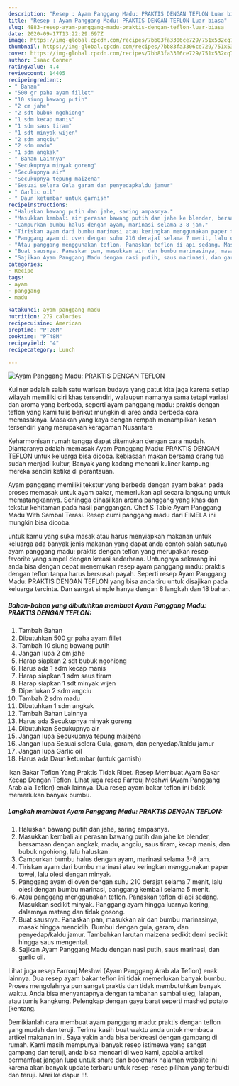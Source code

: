 ```yaml
---
description: "Resep : Ayam Panggang Madu: PRAKTIS DENGAN TEFLON Luar biasa"
title: "Resep : Ayam Panggang Madu: PRAKTIS DENGAN TEFLON Luar biasa"
slug: 4883-resep-ayam-panggang-madu-praktis-dengan-teflon-luar-biasa
date: 2020-09-17T13:22:29.697Z
image: https://img-global.cpcdn.com/recipes/7bb83fa3306ce729/751x532cq70/ayam-panggang-madu-praktis-dengan-teflon-foto-resep-utama.jpg
thumbnail: https://img-global.cpcdn.com/recipes/7bb83fa3306ce729/751x532cq70/ayam-panggang-madu-praktis-dengan-teflon-foto-resep-utama.jpg
cover: https://img-global.cpcdn.com/recipes/7bb83fa3306ce729/751x532cq70/ayam-panggang-madu-praktis-dengan-teflon-foto-resep-utama.jpg
author: Isaac Conner
ratingvalue: 4.4
reviewcount: 14405
recipeingredient:
- " Bahan"
- "500 gr paha ayam fillet"
- "10 siung bawang putih"
- "2 cm jahe"
- "2 sdt bubuk ngohiong"
- "1 sdm kecap manis"
- "1 sdm saus tiram"
- "1 sdt minyak wijen"
- "2 sdm angciu"
- "2 sdm madu"
- "1 sdm angkak"
- " Bahan Lainnya"
- "Secukupnya minyak goreng"
- "Secukupnya air"
- "Secukupnya tepung maizena"
- "Sesuai selera Gula garam dan penyedapkaldu jamur"
- " Garlic oil"
- " Daun ketumbar untuk garnish"
recipeinstructions:
- "Haluskan bawang putih dan jahe, saring ampasnya."
- "Masukkan kembali air perasan bawang putih dan jahe ke blender, bersamaan dengan angkak, madu, angciu, saus tiram, kecap manis, dan bubuk ngohiong, lalu haluskan."
- "Campurkan bumbu halus dengan ayam, marinasi selama 3-8 jam."
- "Tiriskan ayam dari bumbu marinasi atau keringkan menggunakan paper towel, lalu olesi dengan minyak."
- "Panggang ayam di oven dengan suhu 210 derajat selama 7 menit, lalu olesi dengan bumbu marinasi, panggang kembali selama 5 menit."
- "Atau panggang menggunakan teflon. Panaskan teflon di api sedang. Masukkan sedikit minyak. Panggang ayam hingga luarnya kering, dalamnya matang dan tidak gosong."
- "Buat sausnya. Panaskan pan, masukkan air dan bumbu marinasinya, masak hingga mendidih. Bumbui dengan gula, garam, dan penyedap/kaldu jamur. Tambahkan larutan maizena sedikit demi sedikit hingga saus mengental."
- "Sajikan Ayam Panggang Madu dengan nasi putih, saus marinasi, dan garlic oil."
categories:
- Recipe
tags:
- ayam
- panggang
- madu

katakunci: ayam panggang madu 
nutrition: 279 calories
recipecuisine: American
preptime: "PT26M"
cooktime: "PT48M"
recipeyield: "4"
recipecategory: Lunch

---
```



![Ayam Panggang Madu: PRAKTIS DENGAN TEFLON](https://img-global.cpcdn.com/recipes/7bb83fa3306ce729/751x532cq70/ayam-panggang-madu-praktis-dengan-teflon-foto-resep-utama.jpg)

Kuliner adalah salah satu warisan budaya yang patut kita jaga karena setiap wilayah memiliki ciri khas tersendiri, walaupun namanya sama tetapi variasi dan aroma yang berbeda, seperti ayam panggang madu: praktis dengan teflon yang kami tulis berikut mungkin di area anda berbeda cara memasaknya. Masakan yang kaya dengan rempah menampilkan kesan tersendiri yang merupakan keragaman Nusantara

Keharmonisan rumah tangga dapat ditemukan dengan cara mudah. Diantaranya adalah memasak Ayam Panggang Madu: PRAKTIS DENGAN TEFLON untuk keluarga bisa dicoba. kebiasaan makan bersama orang tua sudah menjadi kultur, Banyak yang kadang mencari kuliner kampung mereka sendiri ketika di perantauan.

Ayam panggang memiliki tekstur yang berbeda dengan ayam bakar. pada proses memasak untuk ayam bakar, memerlukan api secara langsung untuk mematangkannya. Sehingga dihasilkan aroma panggang yang khas dan tekstur kehitaman pada hasil panggangan. Chef S Table Ayam Panggang Madu With Sambal Terasi. Resep cumi panggang madu dari FIMELA ini mungkin bisa dicoba.

untuk kamu yang suka masak atau harus menyiapkan makanan untuk keluarga ada banyak jenis makanan yang dapat anda contoh salah satunya ayam panggang madu: praktis dengan teflon yang merupakan resep favorite yang simpel dengan kreasi sederhana. Untungnya sekarang ini anda bisa dengan cepat menemukan resep ayam panggang madu: praktis dengan teflon tanpa harus bersusah payah.
Seperti resep Ayam Panggang Madu: PRAKTIS DENGAN TEFLON yang bisa anda tiru untuk disajikan pada keluarga tercinta. Dan sangat simple hanya dengan 8 langkah dan 18 bahan.


<!--inarticleads1-->

##### Bahan-bahan yang dibutuhkan membuat Ayam Panggang Madu: PRAKTIS DENGAN TEFLON:

1. Tambah  Bahan
1. Dibutuhkan 500 gr paha ayam fillet
1. Tambah 10 siung bawang putih
1. Jangan lupa 2 cm jahe
1. Harap siapkan 2 sdt bubuk ngohiong
1. Harus ada 1 sdm kecap manis
1. Harap siapkan 1 sdm saus tiram
1. Harap siapkan 1 sdt minyak wijen
1. Diperlukan 2 sdm angciu
1. Tambah 2 sdm madu
1. Dibutuhkan 1 sdm angkak
1. Tambah  Bahan Lainnya
1. Harus ada Secukupnya minyak goreng
1. Dibutuhkan Secukupnya air
1. Jangan lupa Secukupnya tepung maizena
1. Jangan lupa Sesuai selera Gula, garam, dan penyedap/kaldu jamur
1. Jangan lupa  Garlic oil
1. Harus ada  Daun ketumbar (untuk garnish)


Ikan Bakar Teflon Yang Praktis Tidak Ribet. Resep Membuat Ayam Bakar Kecap Dengan Teflon. Lihat juga resep Farrouj Meshwi (Ayam Panggang Arab ala Teflon) enak lainnya. Dua resep ayam bakar teflon ini tidak memerlukan banyak bumbu. 

<!--inarticleads2-->

##### Langkah membuat  Ayam Panggang Madu: PRAKTIS DENGAN TEFLON:

1. Haluskan bawang putih dan jahe, saring ampasnya.
1. Masukkan kembali air perasan bawang putih dan jahe ke blender, bersamaan dengan angkak, madu, angciu, saus tiram, kecap manis, dan bubuk ngohiong, lalu haluskan.
1. Campurkan bumbu halus dengan ayam, marinasi selama 3-8 jam.
1. Tiriskan ayam dari bumbu marinasi atau keringkan menggunakan paper towel, lalu olesi dengan minyak.
1. Panggang ayam di oven dengan suhu 210 derajat selama 7 menit, lalu olesi dengan bumbu marinasi, panggang kembali selama 5 menit.
1. Atau panggang menggunakan teflon. Panaskan teflon di api sedang. Masukkan sedikit minyak. Panggang ayam hingga luarnya kering, dalamnya matang dan tidak gosong.
1. Buat sausnya. Panaskan pan, masukkan air dan bumbu marinasinya, masak hingga mendidih. Bumbui dengan gula, garam, dan penyedap/kaldu jamur. Tambahkan larutan maizena sedikit demi sedikit hingga saus mengental.
1. Sajikan Ayam Panggang Madu dengan nasi putih, saus marinasi, dan garlic oil.


Lihat juga resep Farrouj Meshwi (Ayam Panggang Arab ala Teflon) enak lainnya. Dua resep ayam bakar teflon ini tidak memerlukan banyak bumbu. Proses mengolahnya pun sangat praktis dan tidak membutuhkan banyak waktu. Anda bisa menyantapnya dengan tambahan sambal uleg, lalapan, atau tumis kangkung. Pelengkap dengan gaya barat seperti mashed potato (kentang. 

Demikianlah cara membuat ayam panggang madu: praktis dengan teflon yang mudah dan teruji. Terima kasih buat waktu anda untuk membaca artikel makanan ini. Saya yakin anda bisa berkreasi dengan gampang di rumah. Kami masih mempunyai banyak resep istimewa yang sangat gampang dan teruji, anda bisa mencari di web kami, apabila artikel bermanfaat jangan lupa untuk share dan bookmark halaman website ini karena akan banyak update terbaru untuk resep-resep pilihan yang terbukti dan teruji. Mari ke dapur !!!. 
